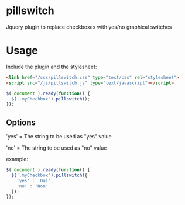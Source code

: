 pillswitch
==========

Jquery plugin to replace checkboxes with yes/no graphical switches

Usage
==========
Include the plugin and the stylesheet:
```html
<link href="/css/pillswitch.css" type="text/css" rel="stylesheet">
<script src="/js/pillswitch.js" type="text/javascript"></script>
```

```javascript
$( document ).ready(function() {
  $('.myCheckbox').pillswitch();
});
```

Options
---

'yes' = The string to be used as "yes" value

'no' = The string to be used as "no" value

example:

```javascript
$( document ).ready(function() {
  $('.myCheckbox').pillswitch({
    'yes' : 'Oui',
    'no' : 'Non'
  });
});
```

